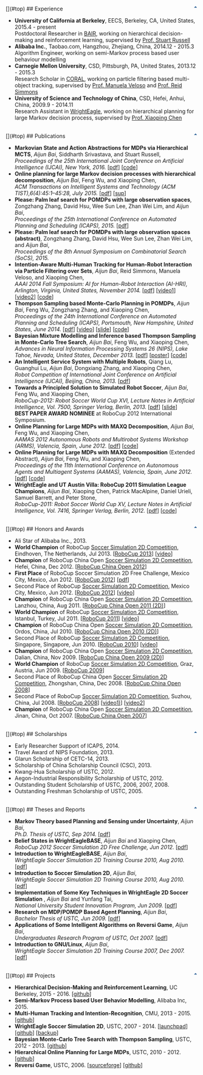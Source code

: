<br />
[<img align="right" border="0" alt="Top" src="images/top.gif" />](#top)
## Experience

*   **University of California at Berkeley**, EECS, Berkeley, CA, United States, 2015.4 - present  
Postdoctoral Researcher in [BAIR](http://bair.berkeley.edu/), working on hierarchical decision-making and reinforcement learning, supervised by [Prof. Stuart Russell](https://www.cs.berkeley.edu/~russell/)
*   **Alibaba Inc.**, Taobao.com, Hangzhou, Zhejiang, China, 2014.12 - 2015.3  
Algorithm Engineer, working on semi-Markov process based user behaviour modelling
*   **Carnegie Mellon University**, CSD, Pittsburgh, PA, United States, 2013.12 - 2015.3  
Research Scholar in [CORAL](http://www.cs.cmu.edu/~coral/), working on particle filtering based multi-object tracking, supervised by [Prof. Manuela Veloso](http://www.cs.cmu.edu/~mmv/) and [Prof. Reid Simmons](http://www.cs.cmu.edu/~reids/)
*   **University of Science and Technology of China**, CSD, Hefei, Anhui, China, 2009.9 - 2014.11  
Research Assistant in [WrightEagle](http://wrighteagle.org/2d/), working on hierarchical planning for large Markov decision process, supervised by [Prof. Xiaoping Chen](http://www.wrighteagle.org/en/people/xpchen.php)

<br />
[<img align="right" border="0" alt="Top" src="images/top.gif" />](#top)
## Publications

*   **Markovian State and Action Abstractions for MDPs via Hierarchical MCTS**, _Aijun Bai_, Siddharth Srivastava, and Stuart Russell,  
_Proceedings of the 25th International Joint Conference on Artificial Intelligence (IJCAI), New York, 2016._ [[pdf](publications/IJCAI16-Bai.pdf)] [[code](https://github.com/aijunbai/hplanning)]
*   **Online planning for large Markov decision processes with hierarchical decomposition**, _Aijun Bai_, Feng Wu, and Xiaoping Chen,  
_ACM Transactions on Intelligent Systems and Technology (ACM TIST),6(4):45:1–45:28, July 2015._ [[pdf](publications/BWCtist15.pdf)] [[sup](publications/TIST0604-45-APP.pdf)]
*   **Please: Palm leaf search for POMDPs with large observation spaces**, Zongzhang Zhang, David Hsu, Wee Sun Lee, Zhan Wei Lim, and _Aijun Bai_,  
_Proceedings of the 25th International Conference on Automated Planning and Scheduling (ICAPS), 2015._ [[pdf](publications/10491-46208-1-PB.pdf)]
*   **Please: Palm leaf search for POMDPs with large observation spaces (abstract)**, Zongzhang Zhang, David Hsu, Wee Sun Lee, Zhan Wei Lim, and _Aijun Bai_,  
_Proceedings of the 8th Annual Symposium on Combinatorial Search (SoCS), 2015._
*   **Intention-Aware Multi-Human Tracking for Human-Robot Interaction via Particle Filtering over Sets**, _Aijun Bai_, Reid Simmons, Manuela Veloso, and Xiaoping Chen,  
_AAAI 2014 Fall Symposium: AI for Human-Robot Interaction (AI-HRI), Arlington, Virginia, United States, November 2014._ [[pdf](publications/9111-40050-1-PB.pdf)] [[video1](https://www.youtube.com/watch?v=M2VjS2tMNmg)] [[video2](https://www.youtube.com/watch?v=pmUpTxgAJpE)] [[code](https://github.com/aijunbai/pfs)]
*   **Thompson Sampling based Monte-Carlo Planning in POMDPs**, _Aijun Bai_, Feng Wu, Zongzhang Zhang, and Xiaoping Chen,  
_Proceedings of the 24th International Conference on Automated Planning and Scheduling (ICAPS), Portsmouth, New Hampshire, United States, June 2014._ [[pdf](publications/7800-36984-1-PB.pdf)] [[video](https://www.youtube.com/watch?v=U3YeaE3g45A)] [[slide](publications/ICAPS14-Bai_slides.pdf)] [[code](https://github.com/aijunbai/thompson-sampling)]
*   **Bayesian Mixture Modelling and Inference based Thompson Sampling in Monte-Carlo Tree Search**, _Aijun Bai_, Feng Wu, and Xiaoping Chen,  
_Advances in Neural Information Processing Systems 26 (NIPS), Lake Tahoe, Nevada, United States, December 2013._ [[pdf](publications/NIPS13-Bai.pdf)] [[poster](publications/NIPS13-Bai-poster.pdf)] [[code](https://github.com/aijunbai/thompson-sampling)]
*   **An Intelligent Service System with Multiple Robots**, Qiang Lu, Guanghui Lu, _Aijun Bai_, Dongxiang Zhang, and Xiaoping Chen,  
_Robot Competition of International Joint Conference on Artificial Intelligence (IJCAI), Beijing, China, 2013._ [[pdf](publications/IJCAI13-Lu.pdf)]
*   **Towards a Principled Solution to Simulated Robot Soccer**, _Aijun Bai_, Feng Wu, and Xiaoping Chen,  
_RoboCup-2012: Robot Soccer World Cup XVI, Lecture Notes in Artificial Intelligence, Vol. 7500, Springer Verlag, Berlin, 2013._ [[pdf](publications/LNAI12-Bai.pdf)] [[slide](publications/LNAI12-Bai_slides.pdf)]  
**BEST PAPER AWARD NOMINEE** at RoboCup 2012 International Symposium.
*   **Online Planning for Large MDPs with MAXQ Decomposition**, _Aijun Bai_, Feng Wu, and Xiaoping Chen,  
_AAMAS 2012 Autonomous Robots and Multirobot Systems Workshop (ARMS), Valencia, Spain, June 2012._ [[pdf](publications/ARMS12-Bai.pdf)] [[code](https://github.com/aijunbai/maxq-op)]
*   **Online Planning for Large MDPs with MAXQ Decomposition** (Extended Abstract), _Aijun Bai_, Feng Wu, and Xiaoping Chen,  
_Proceedings of the 11th International Conference on Autonomous Agents and Multiagent Systems (AAMAS), Valencia, Spain, June 2012._ [[pdf](publications/AAMAS12-Bai.pdf)] [[code](https://github.com/aijunbai/maxq-op)]
*   **WrightEagle and UT Austin Villa: RoboCup 2011 Simulation League Champions**, _Aijun Bai_, Xiaoping Chen, Patrick MacAlpine, Daniel Urieli, Samuel Barrett, and Peter Stone,   
_RoboCup-2011: Robot Soccer World Cup XV, Lecture Notes in Artificial Intelligence, Vol. 7416, Springer Verlag, Berlin, 2012._ [[pdf](publications/LNAI11-Bai.pdf)] [[code](https://github.com/aijunbai/wrighteaglebase)]

<br />
[<img align="right" border="0" alt="Top" src="images/top.gif" />](#top)
## Honors and Awards

*   Ali Star of Alibaba Inc., 2013.
*   **World Champion** of RoboCup [Soccer Simulation 2D Competition](https://en.wikipedia.org/wiki/RoboCup_2D_Soccer_Simulation_League), Eindhoven, The Netherlands, Jul 2013. [[RoboCup 2013](http://www.robocup2013.org/)] [[video](https://www.youtube.com/watch?v=BoWoIc4IrtI&list=PL4BB027D8BB6A5EB3)]  
*   **Champion** of RoboCup China Open [Soccer Simulation 2D Competition](https://en.wikipedia.org/wiki/RoboCup_2D_Soccer_Simulation_League), Hefei, China, Dec 2012. [[RoboCup China Open 2012](http://wrighteagle.org/rco/rco12/)]  
*   **First Place** of RoboCup Soccer Simulation 2D Free Challenge, Mexico City, Mexico, Jun 2012. [[RoboCup 2012](http://www.robocup2012.org/)] [[pdf](publications/rc_2012_free_challenge.pdf)]  
*   Second Place of RoboCup [Soccer Simulation 2D Competition](https://en.wikipedia.org/wiki/RoboCup_2D_Soccer_Simulation_League), Mexico City, Mexico, Jun 2012. [[RoboCup 2012](http://www.robocup2012.org/)] [[video](https://www.youtube.com/watch?v=cDhSjSYPvdE&index=2&list=PL4BB027D8BB6A5EB3)]  
*   **Champion** of RoboCup China Open [Soccer Simulation 2D Competition](https://en.wikipedia.org/wiki/RoboCup_2D_Soccer_Simulation_League), Lanzhou, China, Aug 2011. [[RoboCup China Open 2011 (2D)](http://wrighteagle.org/rco/rco11/2d/results.html)]  
*   **World Champion** of RoboCup [Soccer Simulation 2D Competition](https://en.wikipedia.org/wiki/RoboCup_2D_Soccer_Simulation_League), Istanbul, Turkey, Jul 2011. [[RoboCup 2011](http://www.robocup2011.org/)] [[video](https://www.youtube.com/watch?v=leNDA5tzUfk&index=3&list=PL4BB027D8BB6A5EB3)]  
*   **Champion** of RoboCup China Open [Soccer Simulation 2D Competition](https://en.wikipedia.org/wiki/RoboCup_2D_Soccer_Simulation_League), Ordos, China, Jul 2010. [[RoboCup China Open 2010 (2D)](http://wrighteagle.org/rco/rco10/2d/results.html)]  
*   Second Place of RoboCup [Soccer Simulation 2D Competition](https://en.wikipedia.org/wiki/RoboCup_2D_Soccer_Simulation_League), Singapore, Singapore, Jun 2010. [[RoboCup 2010](http://www.robocup2010.org/)] [[video](https://www.youtube.com/watch?v=BVWkndHk3AE&index=4&list=PL4BB027D8BB6A5EB3)]  
*   **Champion** of RoboCup China Open [Soccer Simulation 2D Competition](https://en.wikipedia.org/wiki/RoboCup_2D_Soccer_Simulation_League), Dalian, China, Nov 2009. [[RoboCup China Open 2009 (2D)](http://wrighteagle.org/rco/rco09/2d/results.html)]  
*   **World Champion** of RoboCup [Soccer Simulation 2D Competition](https://en.wikipedia.org/wiki/RoboCup_2D_Soccer_Simulation_League), Graz, Austria, Jun 2009. [[RoboCup 2009](http://www.robocup2009.org/)]  
*   Second Place of RoboCup China Open [Soccer Simulation 2D Competition](https://en.wikipedia.org/wiki/RoboCup_2D_Soccer_Simulation_League), Zhongshan, China, Dec 2008. [[RoboCup China Open 2008](http://ai.ustc.edu.cn/rco/rco08/)]  
*   Second Place of RoboCup [Soccer Simulation 2D Competition](https://en.wikipedia.org/wiki/RoboCup_2D_Soccer_Simulation_League), Suzhou, China, Jul 2008. [[RoboCup 2008](http://www.robocup-cn.org/)] [[video1)](https://www.youtube.com/watch?v=XDGJMBwF1Vs&list=PL4BB027D8BB6A5EB3&index=7)] [[video2](https://www.youtube.com/watch?v=w1c_8TWX8dY&index=6&list=PL4BB027D8BB6A5EB3)]  
*   **Champion** of RoboCup China Open [Soccer Simulation 2D Competition](https://en.wikipedia.org/wiki/RoboCup_2D_Soccer_Simulation_League), Jinan, China, Oct 2007. [[RoboCup China Open 2007](http://ai.ustc.edu.cn/rco/rco07/)]

<br />
[<img align="right" border="0" alt="Top" src="images/top.gif" />](#top)
## Scholarships

*   Early Researcher Support of ICAPS, 2014.
*   Travel Award of NIPS Foundation, 2013.
*   Glarun Scholarship of CETC-14, 2013.
*   Scholarship of China Scholarship Council (CSC), 2013.
*   Kwang-Hua Scholarship of USTC, 2012.
*   Aegon-Industrial Responsibility Scholarship of USTC, 2012.
*   Outstanding Student Scholarship of USTC, 2006, 2007, 2008.
*   Outstanding Freshman Scholarship of USTC, 2005.

<br />
[<img align="right" border="0" alt="Top" src="images/top.gif" />](#top)
## Theses and Reports

*   **Markov Theory based Planning and Sensing under Uncertainty**, _Aijun Bai_,  
_Ph.D. Thesis of USTC, Sep 2014._ [[pdf](publications/phd_thesis-Bai.pdf)]
*   **Belief States in WrightEagleBASE**, _Aijun Bai_ and Xiaoping Chen,   
_RoboCup 2012 Soccer Simulation 2D Free Challenge, Jun 2012._ [[pdf](publications/rc_2012_free_challenge.pdf)]
*   **Introduction to WrightEagleBASE**, _Aijun Bai_,  
_WrightEagle Soccer Simulation 2D Training Course 2010, Aug 2010._ [[pdf](publications/Introduction-to-WrightEagleBASE-Bai.pdf)]
*   **Introduction to Soccer Simulation 2D**, _Aijun Bai_,  
_WrightEagle Soccer Simulation 2D Training Course 2010, Aug 2010._ [[pdf](publications/Introduction-to-Soccer-Simulation-2D-Bai.pdf)]
*   **Implementation of Some Key Techniques in WrightEagle 2D Soccer Simulation** , _Aijun Bai_ and Yunfang Tai,  
_National University Student Innovation Program, Jun 2009._ [[pdf](publications/concluding2009-Bai.pdf)]
*   **Research on MDP/POMDP Based Agent Planning**, _Aijun Bai_,  
_Bachelor Thesis of USTC, Jun 2009._ [[pdf](publications/bachelar_thesis-Bai.pdf)]
*   **Applications of Some Intelligent Algorithms on Reversi Game**, _Aijun Bai_,  
_Undergraduates Research Program of USTC, Oct 2007._ [[pdf](publications/concluding2007-Bai.pdf)]
*   **Introduction to GNU/Linux**, _Aijun Bai_,  
_WrightEagle Soccer Simulation 2D Training Course 2007, Dec 2007._ [[pdf](publications/Introduce_to_Linux-Bai.pdf)]

<br />
[<img align="right" border="0" alt="Top" src="images/top.gif" />](#top)
## Projects

* **Hierarchical Decision-Making and Reinforcement Learning**, UC Berkeley, 2015 - 2016. [[github](https://github.com/aijunbai/hplanning)]
* **Semi-Markov Process based User Behavior Modelling**, Alibaba Inc, 2015.
* **Multi-Human Tracking and Intention-Recognition**, CMU, 2013 - 2015. [[github](https://github.com/aijunbai/pfs)]
* **WrightEagle Soccer Simulation 2D**, USTC, 2007 - 2014. [[launchpad](https://launchpad.net/wrighteaglebase)] [[github](https://github.com/aijunbai/wrighteaglebase)] [[backup](wrighteagle2d/index.html)]
* **Bayesian Monte-Carlo Tree Search with Thompson Sampling**, USTC, 2012 - 2013. [[github](https://github.com/aijunbai/thompson-sampling)]
* **Hierarchical Online Planning for Large MDPs**, USTC, 2010 - 2012. [[github](https://github.com/aijunbai/maxq-op)]
* **Reversi Game**, USTC, 2006. [[sourceforge](http://sourceforge.net/projects/reversigame/)] [[github](https://github.com/aijunbai/reversi)]

